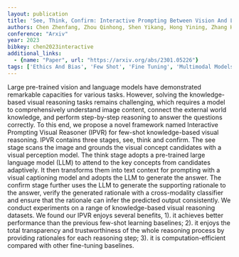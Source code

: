 ```yaml
---
layout: publication
title: 'See, Think, Confirm: Interactive Prompting Between Vision And Language Models For Knowledge-based Visual Reasoning'
authors: Chen Zhenfang, Zhou Qinhong, Shen Yikang, Hong Yining, Zhang Hao, Gan Chuang
conference: "Arxiv"
year: 2023
bibkey: chen2023interactive
additional_links:
  - {name: "Paper", url: "https://arxiv.org/abs/2301.05226"}
tags: ['Ethics And Bias', 'Few Shot', 'Fine Tuning', 'Multimodal Models', 'Pretraining Methods', 'Prompting', 'Reinforcement Learning', 'Tools', 'Training Techniques']
---
```

Large pre-trained vision and language models have demonstrated remarkable capacities for various tasks. However, solving the knowledge-based visual reasoning tasks remains challenging, which requires a model to comprehensively understand image content, connect the external world knowledge, and perform step-by-step reasoning to answer the questions correctly. To this end, we propose a novel framework named Interactive Prompting Visual Reasoner (IPVR) for few-shot knowledge-based visual reasoning. IPVR contains three stages, see, think and confirm. The see stage scans the image and grounds the visual concept candidates with a visual perception model. The think stage adopts a pre-trained large language model (LLM) to attend to the key concepts from candidates adaptively. It then transforms them into text context for prompting with a visual captioning model and adopts the LLM to generate the answer. The confirm stage further uses the LLM to generate the supporting rationale to the answer, verify the generated rationale with a cross-modality classifier and ensure that the rationale can infer the predicted output consistently. We conduct experiments on a range of knowledge-based visual reasoning datasets. We found our IPVR enjoys several benefits, 1). it achieves better performance than the previous few-shot learning baselines; 2). it enjoys the total transparency and trustworthiness of the whole reasoning process by providing rationales for each reasoning step; 3). it is computation-efficient compared with other fine-tuning baselines.
